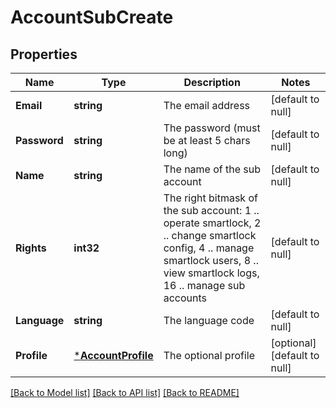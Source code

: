 # AccountSubCreate

## Properties
Name | Type | Description | Notes
------------ | ------------- | ------------- | -------------
**Email** | **string** | The email address | [default to null]
**Password** | **string** | The password (must be at least 5 chars long) | [default to null]
**Name** | **string** | The name of the sub account | [default to null]
**Rights** | **int32** | The right bitmask of the sub account: 1 .. operate smartlock, 2 .. change smartlock config, 4 .. manage smartlock users, 8 .. view smartlock logs, 16 .. manage sub accounts | [default to null]
**Language** | **string** | The language code | [default to null]
**Profile** | [***AccountProfile**](Account.Profile.md) | The optional profile | [optional] [default to null]

[[Back to Model list]](../README.md#documentation-for-models) [[Back to API list]](../README.md#documentation-for-api-endpoints) [[Back to README]](../README.md)


